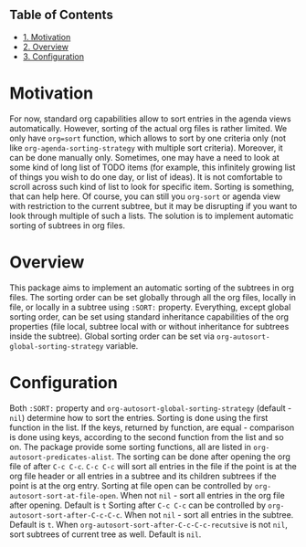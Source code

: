 <div id="table-of-contents">
<h2>Table of Contents</h2>
<div id="text-table-of-contents">
<ul>
<li><a href="#org6ac24df">1. Motivation</a></li>
<li><a href="#org4f8b8ba">2. Overview</a></li>
<li><a href="#orgeede50d">3. Configuration</a></li>
</ul>
</div>
</div>


<a id="org6ac24df"></a>

# Motivation

For now, standard org capabilities allow to sort entries in the agenda views automatically. However, sorting of the actual org files is rather limited. We only have `org=sort` function, which allows to sort by one criteria only (not like `org-agenda-sorting-strategy` with multiple sort criteria). Moreover, it can be done manually only. 
Sometimes, one may have a need to look at some kind of long list of TODO items (for example, this infinitely growing list of things you wish to do one day, or list of ideas). It is not comfortable to scroll across such kind of list to look for specific item. Sorting is something, that can help here. 
Of course, you can still you `org-sort` or agenda view with restriction to the current subtree, but it may be disrupting if you want to look through multiple of such a lists. 
The solution is to implement automatic sorting of subtrees in org files. 


<a id="org4f8b8ba"></a>

# Overview

This package aims to implement an automatic sorting of the subtrees in org files. The sorting order can be set globally through all the org files, locally in file, or locally in a subtree using `:SORT:` property. 
Everything, except global sorting order, can be set using standard inheritance capabilities of the org properties (file local, subtree local with or without inheritance for subtrees inside the subtree). Global sorting order can be set via `org-autosort-global-sorting-strategy` variable.


<a id="orgeede50d"></a>

# Configuration

Both `:SORT:` property and `org-autosort-global-sorting-strategy` (default - `nil`) determine how to sort the entries.
Sorting is done using the first function in the list. If the keys, returned by function, are equal - comparison is done using keys, according to the second function from the list and so on.
The package provide some sorting functions, all are listed in `org-autosort-predicates-alist`.
The sorting can be done after opening the org file of after `C-c C-c`. `C-c C-c` will sort all entries in the file if the point is at the org file header or all entries in a subtree and its children subtrees if the point is at the org entry.
Sorting at file open can be controlled by `org-autosort-sort-at-file-open`. When not `nil` - sort all entries in the org file after opening. Default is `t`
Sorting after `C-c C-c` can be controlled by `org-autosort-sort-after-C-c-C-c`. When not `nil` - sort all entries in the subtree. Default is `t`. 
When `org-autosort-sort-after-C-c-C-c-recutsive` is not `nil`, sort subtrees of current tree as well. Default is `nil`.

